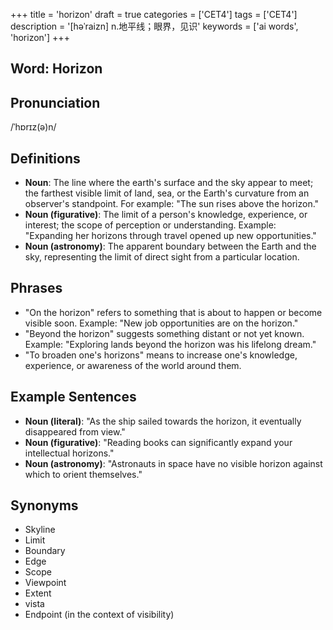 +++
title = 'horizon'
draft = true
categories = ['CET4']
tags = ['CET4']
description = '[həˈraizn] n.地平线；眼界，见识'
keywords = ['ai words', 'horizon']
+++

## Word: Horizon

## Pronunciation
/ˈhɒrɪz(ə)n/

## Definitions
- **Noun**: The line where the earth's surface and the sky appear to meet; the farthest visible limit of land, sea, or the Earth's curvature from an observer's standpoint. For example: "The sun rises above the horizon."
- **Noun (figurative)**: The limit of a person's knowledge, experience, or interest; the scope of perception or understanding. Example: "Expanding her horizons through travel opened up new opportunities."
- **Noun (astronomy)**: The apparent boundary between the Earth and the sky, representing the limit of direct sight from a particular location.

## Phrases
- "On the horizon" refers to something that is about to happen or become visible soon. Example: "New job opportunities are on the horizon."
- "Beyond the horizon" suggests something distant or not yet known. Example: "Exploring lands beyond the horizon was his lifelong dream."
- "To broaden one's horizons" means to increase one's knowledge, experience, or awareness of the world around them.

## Example Sentences
- **Noun (literal)**: "As the ship sailed towards the horizon, it eventually disappeared from view."
- **Noun (figurative)**: "Reading books can significantly expand your intellectual horizons."
- **Noun (astronomy)**: "Astronauts in space have no visible horizon against which to orient themselves."

## Synonyms
- Skyline
- Limit
- Boundary
- Edge
- Scope
- Viewpoint
- Extent
- vista
- Endpoint (in the context of visibility)
